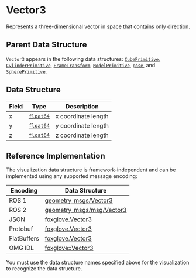# Vector3

Represents a three-dimensional vector in space that contains only direction.

## Parent Data Structure

`Vector3` appears in the following data structures: [`CubePrimitive`](./cube-primitive), [`CylinderPrimitive`](./cylinder-primitive), [`FrameTransform`](./frame-transform), [`ModelPrimitive`](./model-primitive), [`pose`](./pose), and [`SpherePrimitive`](./sphere-primitive).

## Data Structure

| Field | Type                                    | Description         |
| ----- | --------------------------------------- | ------------------- |
| x     | [`float64`](./built-in%20types#float64) | x coordinate length |
| y     | [`float64`](./built-in%20types#float64) | y coordinate length |
| z     | [`float64`](./built-in%20types#float64) | z coordinate length |

## Reference Implementation

The visualization data structure is framework-independent and can be implemented using any supported message encoding:

| Encoding    | Data Structure                                                                                              |
| ----------- | ----------------------------------------------------------------------------------------------------------- |
| ROS 1       | [geometry_msgs/Vector3](https://docs.ros.org/en/noetic/api/geometry_msgs/html/msg/Vector3.html)             |
| ROS 2       | [geometry_msgs/msg/Vector3](https://docs.ros2.org/galactic/api/geometry_msgs/msg/Vector3.html)              |
| JSON        | [foxglove.Vector3](https://github.com/foxglove/foxglove-sdk/blob/main/schemas/jsonschema/Vector3.json)      |
| Protobuf    | [foxglove.Vector3](https://github.com/foxglove/foxglove-sdk/blob/main/schemas/proto/foxglove/Vector3.proto) |
| FlatBuffers | [foxglove.Vector3](https://github.com/foxglove/foxglove-sdk/blob/main/schemas/flatbuffer/Vector3.fbs)       |
| OMG IDL     | [foxglove::Vector3](https://github.com/foxglove/foxglove-sdk/blob/main/schemas/omgidl/foxglove/Vector3.idl) |

You must use the data structure names specified above for the visualization to recognize the data structure.
